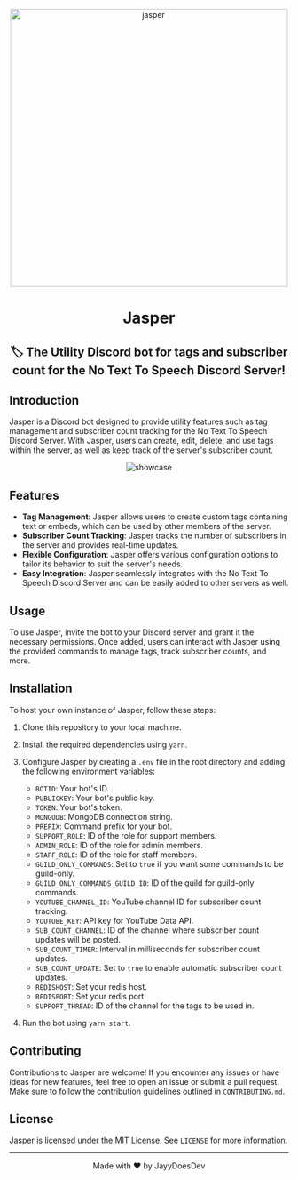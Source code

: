 <p align="center"><img src="https://github.com/JayyDoesDev/jasper/blob/main/.github/assets/jasper.png?raw=true" alt="jasper" width="500""></p>
<h1 align="center">Jasper</h1>
<h2 align="center">🏷️ The Utility Discord bot for tags and subscriber count for the No Text To Speech Discord Server!</h2>

## Introduction

Jasper is a Discord bot designed to provide utility features such as tag management and subscriber count tracking for the No Text To Speech
Discord Server. With Jasper, users can create, edit, delete, and use tags within the server, as well as keep track of the server's
subscriber count.

<p align="center">
<img src="https://github.com/JayyDoesDev/jasper/blob/main/.github/assets/Discord_AQ502PtCZj.gif?raw=true" alt="showcase">
</p>

## Features

- **Tag Management**: Jasper allows users to create custom tags containing text or embeds, which can be used by other members of the server.
- **Subscriber Count Tracking**: Jasper tracks the number of subscribers in the server and provides real-time updates.
- **Flexible Configuration**: Jasper offers various configuration options to tailor its behavior to suit the server's needs.
- **Easy Integration**: Jasper seamlessly integrates with the No Text To Speech Discord Server and can be easily added to other servers as
  well.

## Usage

To use Jasper, invite the bot to your Discord server and grant it the necessary permissions. Once added, users can interact with Jasper
using the provided commands to manage tags, track subscriber counts, and more.

## Installation

To host your own instance of Jasper, follow these steps:

1. Clone this repository to your local machine.
2. Install the required dependencies using `yarn`.
3. Configure Jasper by creating a `.env` file in the root directory and adding the following environment variables:
    - `BOTID`: Your bot's ID.
    - `PUBLICKEY`: Your bot's public key.
    - `TOKEN`: Your bot's token.
    - `MONGODB`: MongoDB connection string.
    - `PREFIX`: Command prefix for your bot.
    - `SUPPORT_ROLE`: ID of the role for support members.
    - `ADMIN_ROLE`: ID of the role for admin members.
    - `STAFF_ROLE`: ID of the role for staff members.
    - `GUILD_ONLY_COMMANDS`: Set to `true` if you want some commands to be guild-only.
    - `GUILD_ONLY_COMMANDS_GUILD_ID`: ID of the guild for guild-only commands.
    - `YOUTUBE_CHANNEL_ID`: YouTube channel ID for subscriber count tracking.
    - `YOUTUBE_KEY`: API key for YouTube Data API.
    - `SUB_COUNT_CHANNEL`: ID of the channel where subscriber count updates will be posted.
    - `SUB_COUNT_TIMER`: Interval in milliseconds for subscriber count updates.
    - `SUB_COUNT_UPDATE`: Set to `true` to enable automatic subscriber count updates.
    - `REDISHOST`: Set your redis host.
    - `REDISPORT`: Set your redis port.
    - `SUPPORT_THREAD`: ID of the channel for the tags to be used in.

4. Run the bot using `yarn start`.

## Contributing

Contributions to Jasper are welcome! If you encounter any issues or have ideas for new features, feel free to open an issue or submit a pull
request. Make sure to follow the contribution guidelines outlined in `CONTRIBUTING.md`.

## License

Jasper is licensed under the MIT License. See `LICENSE` for more information.

---

<p align="center">Made with ❤️ by JayyDoesDev</p>
